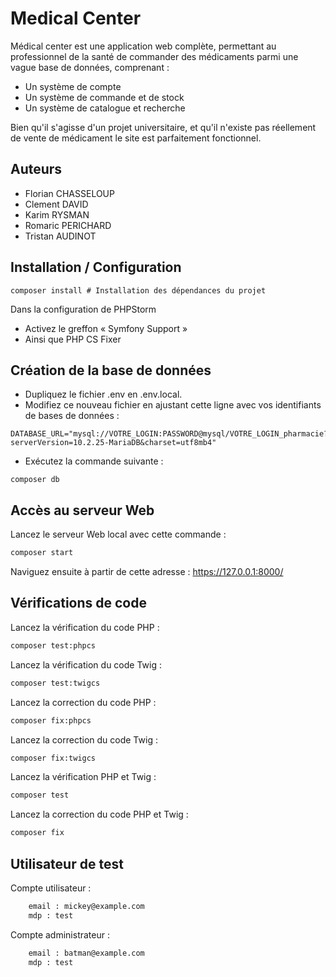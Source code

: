 # Medical Center
Médical center est une application web complète, permettant au professionnel de la santé de commander des médicaments parmi une vague base de données, comprenant :
- Un système de compte
- Un système de commande et de stock
- Un système de catalogue et recherche

Bien qu'il s'agisse d'un projet universitaire, et qu'il n'existe pas réellement de vente de médicament le site est parfaitement fonctionnel.

## Auteurs
- Florian CHASSELOUP
- Clement DAVID
- Karim RYSMAN
- Romaric PERICHARD
- Tristan AUDINOT

## Installation / Configuration
```shell
composer install # Installation des dépendances du projet 
```
Dans la configuration de PHPStorm
- Activez le greffon « Symfony Support »
- Ainsi que PHP CS Fixer

## Création de la base de données

- Dupliquez le fichier .env en .env.local.  
- Modifiez ce nouveau fichier en ajustant cette ligne avec vos identifiants de bases de données :
```dotenv
DATABASE_URL="mysql://VOTRE_LOGIN:PASSWORD@mysql/VOTRE_LOGIN_pharmacie?serverVersion=10.2.25-MariaDB&charset=utf8mb4"
```
- Exécutez la commande suivante :
```shell
composer db
```

## Accès au serveur Web

Lancez le serveur Web local avec cette commande :
```bash
composer start
```

Naviguez ensuite à partir de cette adresse : <https://127.0.0.1:8000/>

## Vérifications de code

Lancez la vérification du code PHP :
```bash
composer test:phpcs
```

Lancez la vérification du code Twig :
```bash
composer test:twigcs
```

Lancez la correction du code PHP :
```bash
composer fix:phpcs
```

Lancez la correction du code Twig :
```bash
composer fix:twigcs
```

Lancez la vérification PHP et Twig :
```bash
composer test
```

Lancez la correction du code PHP et Twig :
```bash
composer fix
```

## Utilisateur de test 
Compte utilisateur :
```bash
    email : mickey@example.com
    mdp : test
```
Compte administrateur : 
```bash
    email : batman@example.com
    mdp : test
```

